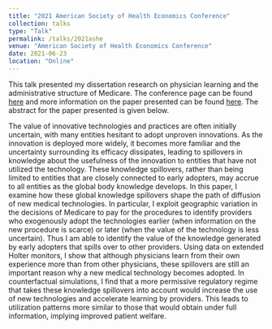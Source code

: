 ```yaml
---
title: "2021 American Society of Health Economics Conference"
collection: talks
type: "Talk"
permalink: /talks/2021ashe
venue: "American Society of Health Economics Conference"
date: 2021-06-23
location: "Online"
---
```


This talk presented my dissertation research on physician learning and the administrative structure of Medicare. The conference page can be found [here](https://ashecon.confex.com/ashecon/2021/meetingapp.cgi/Paper/10750) and more information on the paper presented can be found [here](https://rileyleague.github.io/publications/globalspillovers). The abstract for the paper presented is given below.

The value of innovative technologies and practices are often initially uncertain, with many entities hesitant to adopt unproven innovations. As the innovation is deployed more widely, it becomes more familiar and the uncertainty surrounding its efficacy dissipates, leading to spillovers in knowledge about the usefulness of the innovation to entities that have not utilized the technology. These knowledge spillovers, rather than being limited to entities that are closely connected to early adopters, may accrue to all entities as the global body knowledge develops. In this paper, I examine how these global knowledge spillovers shape the path of diffusion of new medical technologies. In particular, I exploit geographic variation in the decisions of Medicare to pay for the procedures to identify providers who exogenously adopt the technologies earlier (when information on the new procedure is scarce) or later (when the value of the technology is less uncertain). Thus I am able to identify the value of the knowledge generated by early adopters that spills over to other providers. Using data on extended Holter monitors, I show that although physicians learn from their own experience more than from other physicians, these spillovers are still an important reason why a new medical technology becomes adopted. In counterfactual simulations, I find that a more permissive regulatory regime that takes these knowledge spillovers into account would increase the use of new technologies and accelerate learning by providers. This leads to utilization patterns more similar to those that would obtain under full information, implying improved patient welfare.
